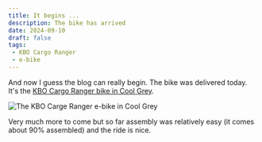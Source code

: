 ```yaml
---
title: It begins ...
description: The bike has arrived
date: 2024-09-10
draft: false
tags:
 - KBO Cargo Ranger
 - e-bike
---
```

And now I guess the blog can really begin. The bike was delivered today. It's the [KBO Cargo Ranger bike in Cool Grey](https://kbobike.com/products/electric-cargo-bike-ranger).

<img src="images/bike.jpg" alt="The KBO Carge Ranger e-bike in Cool Grey">

Very much more to come but so far assembly was relatively easy (it comes about 90% assembled) and the ride is nice.
